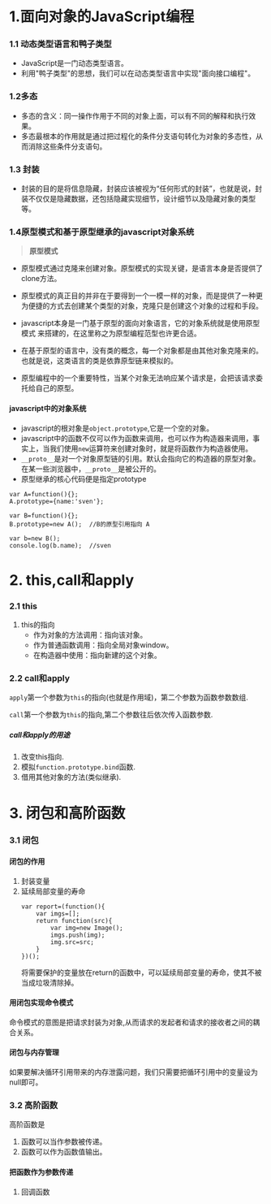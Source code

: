# 1.面向对象的JavaScript编程
### 1.1 动态类型语言和鸭子类型
* JavaScript是一门动态类型语言。
* 利用"鸭子类型"的思想，我们可以在动态类型语言中实现"面向接口编程"。  
### 1.2多态
* 多态的含义：同一操作作用于不同的对象上面，可以有不同的解释和执行效果。
* 多态最根本的作用就是通过把过程化的条件分支语句转化为对象的多态性，从而消除这些条件分支语句。
### 1.3 封装
* 封装的目的是将信息隐藏，封装应该被视为“任何形式的封装”，也就是说，封装不仅仅是隐藏数据，还包括隐藏实现细节，设计细节以及隐藏对象的类型等。
### 1.4原型模式和基于原型继承的javascript对象系统
>**原型模式**  

* 原型模式通过克隆来创建对象。原型模式的实现关键，是语言本身是否提供了clone方法。

* 原型模式的真正目的并非在于要得到一个一模一样的对象，而是提供了一种更为便捷的方式去创建某个类型的对象，克隆只是创建这个对象的过程和手段。

* javascript本身是一门基于原型的面向对象语言，它的对象系统就是使用原型模式 来搭建的，在这里称之为原型编程范型也许更合适。

* 在基于原型的语言中，没有类的概念，每一个对象都是由其他对象克隆来的。也就是说，这类语言的类是依靠原型链来模拟的。

* 原型编程中的一个重要特性，当某个对象无法响应某个请求是，会把该请求委托给自己的原型。

#### javascript中的对象系统
* javascript的根对象是`object.prototype`,它是一个空的对象。
* javascript中的函数不仅可以作为函数来调用，也可以作为构造器来调用，事实上，当我们使用`new`运算符来创建对象时，就是将函数作为构造器使用。
* `__proto__`是对一个对象原型链的引用。默认会指向它的构造器的原型对象。在某一些浏览器中，`__proto__`是被公开的。
* 原型继承的核心代码便是指定prototype
```
var A=function(){};
A.prototype={name:'sven'};

var B=function(){};
B.prototype=new A();  //B的原型引用指向 A

var b=new B();      
console.log(b.name);  //sven
```
# 2. this,call和apply
### 2.1 this
1. this的指向
    * 作为对象的方法调用：指向该对象。
    * 作为普通函数调用：指向全局对象window。
    * 在构造器中使用：指向新建的这个对象。
### 2.2 call和apply
`apply`第一个参数为`this`的指向(也就是作用域)，第二个参数为函数参数数组.    

`call`第一个参数为`this`的指向,第二个参数往后依次传入函数参数.
##### call和apply的用途
1. 改变this指向.
2. 模拟`function.prototype.bind`函数.
3. 借用其他对象的方法(类似继承).

# 3. 闭包和高阶函数
### 3.1 闭包
#### 闭包的作用
1. 封装变量
2. 延续局部变量的寿命
    ```
    var report=(function(){
        var imgs=[];
        return function(src){
            var img=new Image();    
            imgs.push(img);
            img.src=src;
        }
    })();
    ```
    将需要保护的变量放在return的函数中，可以延续局部变量的寿命，使其不被当成垃圾清除掉。
#### 用闭包实现命令模式
命令模式的意图是把请求封装为对象,从而请求的发起者和请求的接收者之间的耦合关系。
#### 闭包与内存管理
如果要解决循环引用带来的内存泄露问题，我们只需要把循环引用中的变量设为null即可。
### 3.2 高阶函数
高阶函数是
1. 函数可以当作参数被传递。
2. 函数可以作为函数值输出。
#### 把函数作为参数传递
1. 回调函数
```
